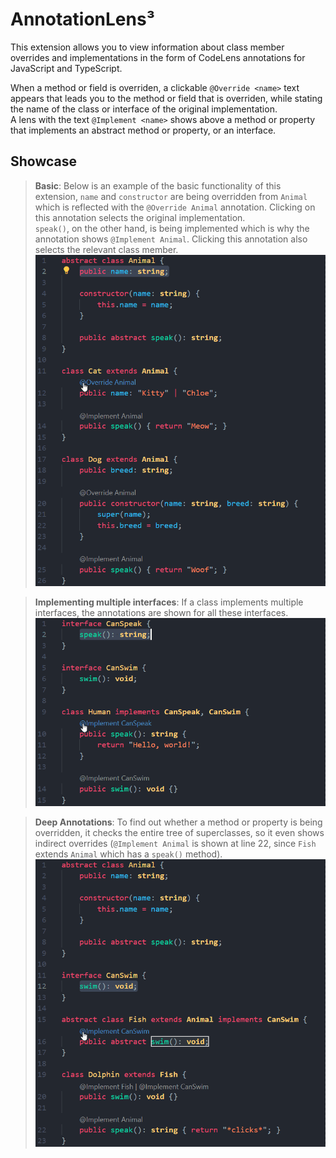 # AnnotationLens³

This extension allows you to view information about class member overrides and implementations in the form of CodeLens annotations for JavaScript and TypeScript.

When a method or field is overriden, a clickable `@Override <name>` text appears that leads you to the method or field that is overriden, while stating the name of the class or interface of the original implementation.  
A lens with the text `@Implement <name>` shows above a method or property that implements an abstract method or property, or an interface.

## Showcase

> **Basic**: Below is an example of the basic functionality of this extension, `name` and `constructor` are being overridden from `Animal` which is reflected with the `@Override Animal` annotation. Clicking on this annotation selects the original implementation.  
> `speak()`, on the other hand, is being implemented which is why the annotation shows `@Implement Animal`. Clicking this annotation also selects the relevant class member.  
> ![Basic](images/showcase/basic.gif)

> **Implementing multiple interfaces**: If a class implements multiple interfaces, the annotations are shown for all these interfaces.  
>  ![Implementing Multiple Interfaces](images/showcase/implement_multiple_interfaces.gif)

> **Deep Annotations**: To find out whether a method or property is being overridden, it checks the entire tree of superclasses, so it even shows indirect overrides (`@Implement Animal` is shown at line 22, since `Fish` extends `Animal` which has a `speak()` method).  
> ![Deep Annotations](images/showcase/deep_annotations.gif)
